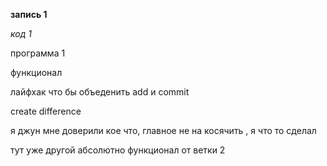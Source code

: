 **запись 1**

*код 1*

программа 1

функционал

лайфхак что бы объеденить add и commit

create difference

я джун мне доверили кое что, главное не на косячить , я что то сделал

тут уже другой абсолютно функционал от ветки 2

